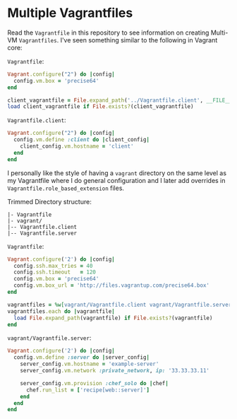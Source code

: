 # Multiple Vagrantfiles
Read the `Vagrantfile` in this repository to see information on creating Multi-VM `Vagrantfiles`.
I've seen something similar to the following in Vagrant core:

`Vagrantfile`:

```ruby
Vagrant.configure("2") do |config|
  config.vm.box = 'precise64'
end

client_vagrantfile = File.expand_path('../Vagrantfile.client', __FILE__)
load client_vagrantfile if File.exists?(client_vagrantfile)
```

`Vagrantfile.client`:

```ruby
Vagrant.configure("2") do |config|
  config.vm.define :client do |client_config|
    client_config.vm.hostname = 'client'
  end
end
```

I personally like the style of having a `vagrant` directory on the same level as my Vagrantfile where I
do general configuration and I later add overrides in `Vagrantfile.role_based_extension` files.

Trimmed Directory structure:

```
|- Vagrantfile
|- vagrant/
|-- Vagrantfile.client
|-- Vagrantfile.server
```

`Vagrantfile`:

```ruby
Vagrant.configure('2') do |config|
  config.ssh.max_tries = 40
  config.ssh.timeout   = 120
  config.vm.box = 'precise64'
  config.vm.box_url = 'http://files.vagrantup.com/precise64.box'
end

vagrantfiles = %w[vagrant/Vagrantfile.client vagrant/Vagrantfile.server]
vagrantfiles.each do |vagrantfile|
  load File.expand_path(vagrantfile) if File.exists?(vagrantfile)
end
```

`vagrant/Vagrantfile.server`:

```ruby
Vagrant.configure('2') do |config|
  config.vm.define :server do |server_config|
    server_config.vm.hostname = 'example-server'
    server_config.vm.network :private_network, ip: '33.33.33.11'

    server_config.vm.provision :chef_solo do |chef|
      chef.run_list = ['recipe[web::server]']
    end
  end
end
```
